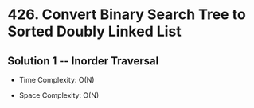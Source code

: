 # 426. Convert Binary Search Tree to Sorted Doubly Linked List

## Solution 1 -- Inorder Traversal

* Time Complexity: O(N)

* Space Complexity: O(N)
